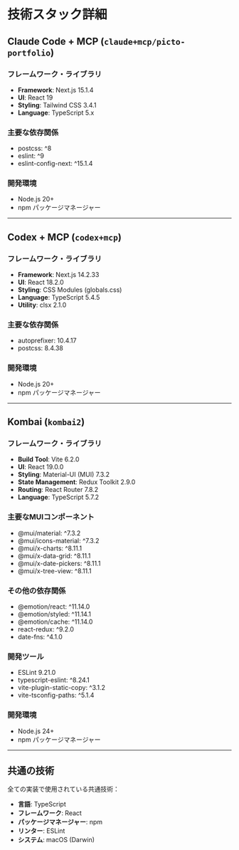 # 技術スタック詳細

## Claude Code + MCP (`claude+mcp/picto-portfolio`)

### フレームワーク・ライブラリ
- **Framework**: Next.js 15.1.4
- **UI**: React 19
- **Styling**: Tailwind CSS 3.4.1
- **Language**: TypeScript 5.x

### 主要な依存関係
- postcss: ^8
- eslint: ^9
- eslint-config-next: ^15.1.4

### 開発環境
- Node.js 20+
- npm パッケージマネージャー

---

## Codex + MCP (`codex+mcp`)

### フレームワーク・ライブラリ
- **Framework**: Next.js 14.2.33
- **UI**: React 18.2.0
- **Styling**: CSS Modules (globals.css)
- **Language**: TypeScript 5.4.5
- **Utility**: clsx 2.1.0

### 主要な依存関係
- autoprefixer: 10.4.17
- postcss: 8.4.38

### 開発環境
- Node.js 20+
- npm パッケージマネージャー

---

## Kombai (`kombai2`)

### フレームワーク・ライブラリ
- **Build Tool**: Vite 6.2.0
- **UI**: React 19.0.0
- **Styling**: Material-UI (MUI) 7.3.2
- **State Management**: Redux Toolkit 2.9.0
- **Routing**: React Router 7.8.2
- **Language**: TypeScript 5.7.2

### 主要なMUIコンポーネント
- @mui/material: ^7.3.2
- @mui/icons-material: ^7.3.2
- @mui/x-charts: ^8.11.1
- @mui/x-data-grid: ^8.11.1
- @mui/x-date-pickers: ^8.11.1
- @mui/x-tree-view: ^8.11.1

### その他の依存関係
- @emotion/react: ^11.14.0
- @emotion/styled: ^11.14.1
- @emotion/cache: ^11.14.0
- react-redux: ^9.2.0
- date-fns: ^4.1.0

### 開発ツール
- ESLint 9.21.0
- typescript-eslint: ^8.24.1
- vite-plugin-static-copy: ^3.1.2
- vite-tsconfig-paths: ^5.1.4

### 開発環境
- Node.js 24+
- npm パッケージマネージャー

---

## 共通の技術

全ての実装で使用されている共通技術：
- **言語**: TypeScript
- **フレームワーク**: React
- **パッケージマネージャー**: npm
- **リンター**: ESLint
- **システム**: macOS (Darwin)
